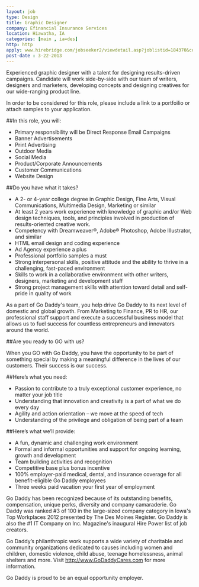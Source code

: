 ```yaml
---
layout: job
type: Design
title: Graphic Designer
company: Efinancial Insurance Services
location: Hiawatha, IA
categories: [main , ia=des]
http: http
apply: www.hirebridge.com/jobseeker2/viewdetail.asp?joblistid=184370&come=&page=1&logo=yes&s=&cid=5475&acceptShift=0
post-date : 3-22-2013
---
```


Experienced graphic designer with a talent for designing results-driven campaigns. Candidate will work side-by-side with our team of writers, designers and marketers, developing concepts and designing creatives for our wide-ranging product line.

In order to be considered for this role, please include a link to a portfoilio or attach samples to your application. 

##In this role, you will:

* Primary responsibility will be Direct Response Email Campaigns
* Banner Advertisements
* Print Advertising
* Outdoor Media
* Social Media
* Product/Corporate Announcements
* Customer Communications
* Website Design

##Do you have what it takes?

* A 2- or 4-year college degree in Graphic Design, Fine Arts, Visual Communications, Multimedia Design, Marketing or similar
* At least 2 years work experience with knowledge of graphic and/or Web design techniques, tools, and principles involved in production of results-oriented creative work.
* Competency with Dreamweaver®, Adobe® Photoshop, Adobe Illustrator, and similar
* HTML email design and coding experience
* Ad Agency experience a plus
* Professional portfolio samples a must
* Strong interpersonal skills, positive attitude and the ability to thrive in a challenging, fast-paced environment
* Skills to work in a collaborative environment with other writers, designers, marketing and development staff
* Strong project management skills with attention toward detail and self-pride in quality of work

As a part of Go Daddy's team, you help drive Go Daddy to its next level of domestic and global growth. From Marketing to Finance, PR to HR, our professional staff support and execute a successful business model that allows us to fuel success for countless entrepreneurs and innovators around the world.

##Are you ready to GO with us?

When you GO with Go Daddy, you have the opportunity to be part of something special by making a meaningful difference in the lives of our customers. Their success is our success.

##Here’s what you need:

* Passion to contribute to a truly exceptional customer experience, no matter your job title
* Understanding that innovation and creativity is a part of what we do every day
* Agility and action orientation – we move at the speed of tech
* Understanding of the privilege and obligation of being part of a team

##Here’s what we’ll provide:

* A fun, dynamic and challenging work environment
* Formal and informal opportunities and support for ongoing learning, growth and development
* Team building activities and recognition
* Competitive base plus bonus incentive
* 100% employer-paid medical, dental, and insurance coverage for all benefit-eligible Go Daddy employees
* Three weeks paid vacation your first year of employment

Go Daddy has been recognized because of its outstanding benefits, compensation, unique perks, diversity and company camaraderie. Go Daddy was ranked #3 of 100 in the large-sized company category in Iowa's Top Workplaces 2012 presented by The Des Moines Register. Go Daddy is also the #1 IT Company on Inc. Magazine's inaugural Hire Power list of job creators.

Go Daddy’s philanthropic work supports a wide variety of charitable and community organizations dedicated to causes including women and children, domestic violence, child abuse, teenage homelessness, animal shelters and more. Visit <http://www.GoDaddyCares.com> for more information.

Go Daddy is proud to be an equal opportunity employer.
